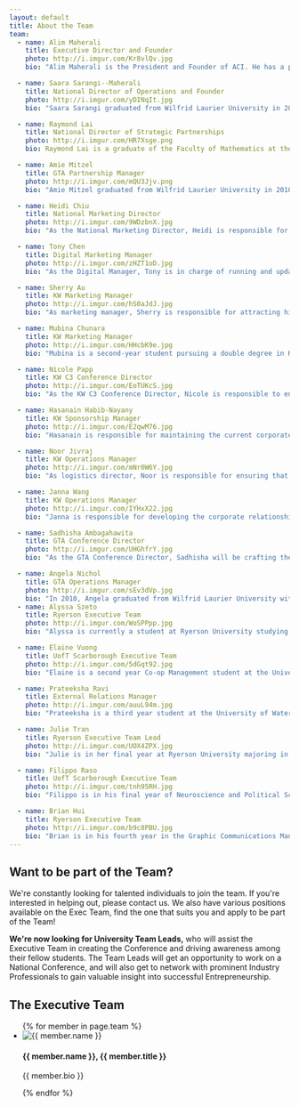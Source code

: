 ```yaml
---
layout: default
title: About the Team
team:
  - name: Alim Maherali
    title: Executive Director and Founder
    photo: http://i.imgur.com/Kr8vlQv.jpg
    bio: "Alim Maherali is the President and Founder of ACI. He has a passion for entrepreneurship and has been working with start-up companies since 2004. Alim holds an Honours Bachelor of Business Administration (BBA) from Wilfrid Laurier University and an Honours Bachelor of Mathematics (BMath) from the University of Waterloo. He also completed a post graduate certificate in project management and has earned his Project Management Professional (PMP) designation. Alim is currently with WIND Mobile and is the author of a success and motivation blog called Alim’s Insights and Quotes (Alim’s IQ). Alim is the visionary behind the C3 Conference and is managing the overall project."

  - name: Saara Sarangi--Maherali
    title: National Director of Operations and Founder
    photo: http://i.imgur.com/yDINqIt.jpg
    bio: "Saara Sarangi graduated from Wilfrid Laurier University in 2007 with high distinction and earned a Bachelor in Business Administration degree. Saara has worked in various organizations including GE, Staples and is currently working in the audit division of Deloitte &amp; Touche LLP. Saara completed her Chartered Accountant designation in 2010 and specializes in working with private enterprises. Outside work, Saara is an avid figure skater and participates in various charitable endeavours. As a founding member of the C3 Conference, Saara is one of the two founders of the C3 conference."

  - name: Raymond Lai
    title: National Director of Strategic Partnerships
    photo: http://i.imgur.com/HR7Xsge.png
    bio: Raymond Lai is a graduate of the Faculty of Mathematics at the University of Waterloo. After graduation, Raymond dedicated two years to launching a web software firm before joining Desire2Learn, Canada’s leading learning management company. Since 2009, he has been at the forefront of the cross-border Ecommerce field. He has extensive experience developing corporate partnerships across industries, and is known for being part of the UW Math Orientation team that brought a tractor-trailer of 50,000 cans of rice onto campus.

  - name: Amie Mitzel
    title: GTA Partnership Manager
    photo: http://i.imgur.com/mQU3Jjv.png
    bio: "Amie Mitzel graduated from Wilfrid Laurier University in 2010, earning an Honours Bachelor Degree in Business Administration. Amie has worked in the audit division at Deloitte LLP, specializing in manufacturing and consumer business clients, and currently works in the National Assurance Services group at Deloitte’s National Office. Amie obtained her Chartered Professional Accountant and Chartered Accountant (CPA, CA) designation in 2013. In Amie’s spare time she enjoys playing soccer, travelling and spending time with family and friends."

  - name: Heidi Chiu
    title: National Marketing Director
    photo: http://i.imgur.com/9WDzbnX.jpg
    bio: "As the National Marketing Director, Heidi is responsible for overseeing the overall C3 brand and communications and managing the C3 Marketing Team. Heidi graduated from Wilfrid Laurier University with a Honours Bachelor of Business Administration and the University of Waterloo with a Honours Bachelor of Mathematics in 2010. Currently, Heidi works as a Brand Manager at Johnson &amp; Johnson Inc. In her free time, Heidi likes to stay active through sports, and running."

  - name: Tony Chen
    title: Digital Marketing Manager
    photo: http://i.imgur.com/zHZT1oD.jpg
    bio: "As the Digital Manager, Tony is in charge of running and updating the C3 digital assets, including the website and blog. Tony is a second year business student at Wilfrid Laurier University and is very involved in school activities, participating in many business clubs like Start-up Laurier, Laurier Marketing Association, Laurier Accounting Association etc. He has a great business mindset and is always driven to achieve more, going above and beyond his task."

  - name: Sherry Au
    title: KW Marketing Manager
    photo: http://i.imgur.com/hS0aJdJ.jpg
    bio: "As marketing manager, Sherry is responsible for attracting high potential students at the University of Waterloo and Wilfrid Laurier University to the C3 Conference through strategic promotional campaigns. Her goal is to integrate the Ambassador Program and to spread the word about the C3 Conference to provide students with the opportunity to be inspired by their strengths and potential through connecting, collaborating, and creating with other students in the region of Waterloo. Sherry is a first year student studying Accounting and Financial Management at UW. Currently, she is very actively as VP Finance of the Waterloo Advertising and Marketing Club and Senior VP Communications at the University of Waterloo Alternative Medicine Research Initiative."

  - name: Mubina Chunara
    title: KW Marketing Manager
    photo: http://i.imgur.com/HHcbK9e.jpg
    bio: "Mubina is a second-year student pursuing a double degree in Honours Mathematics at the University of Waterloo (BMath) and an Honours Bachelor of Business Administration (BBA) from Wilfrid Laurier University. Mubina is involved in a variety of extracurricular activities, such as planning and marketing Orientation Week events, participating in leadership conferences and playing sports."

  - name: Nicole Papp
    title: KW C3 Conference Director
    photo: http://i.imgur.com/EoTUKcS.jpg
    bio: "As the KW C3 Conference Director, Nicole is responsible to engage, lead and empower the C3 team to conduct a successful and motivating conference. Her goals are to cultivate a sustainable conference structure which can be used currently and in the future. Nicole is in her 4B term at the University of Waterloo and is pursuing a double degree in Honours Arts and Business, Social and Developmental Studies, with a Human Resources Specialization and a Psychology Minor. Her passion for people, business, marketing and creative projects can be seen in many of her volunteer positions. Nicole is currently involved in a start up called uIntuition as the Chief Operations Officer, which was formed as a result of Nicole meeting her current business partner at the 2012 C3 Conference."

  - name: Hasanain Habib-Nayany
    title: KW Sponsorship Manager
    photo: http://i.imgur.com/E2qwM76.jpg
    bio: "Hasanain is responsible for maintaining the current corporate relationships with the sponsors of the C3, in order to fuel the passions of the C3 entrepreneurs. His goal is also to find and build new partnerships, so that the conference can grow and support more aspiring individuals. Hasanain is a 1st year student in the Accounting and Financial Management program at the University of Waterloo. He is currently an ambassador for the School of Accounting and Finance, and is involved in an entrepreneurial charitable project."

  - name: Noor Jivraj
    title: KW Operations Manager
    photo: http://i.imgur.com/mNr0W6Y.jpg
    bio: "As logistics director, Noor is responsible for ensuring that the conference runs as smoothly as possible. Through booking facilities, communicating with speakers, and working with caterers, Noor’s goal is to ensure every delegate experiences a well coordinated, engaging and highly valuable conference. Noor is a third-year student at Wilfrid Laurier University pursuing an Honours Biology BSc undergraduate degree. She is involved in various extra-curricular activities such as intramural soccer and various university clubs such as the Women’s Athletic Association. She is also active in cultural societies and is currently the Vice Chair of the Laurier Ismaili Students Association."

  - name: Janna Wang
    title: KW Operations Manager
    photo: http://i.imgur.com/IYHxX22.jpg
    bio: "Janna is responsible for developing the corporate relationships between C3 and other clubs, as well as helping with logistics. Her goal is to increase the awareness of the organization and to ensure the conference runs smoothly through structured networking events, inspiring speakers, and guided breakout sessions. Janna is a first year student studying Mathematics/Financial Analysis and Risk Management at the University of Waterloo. Consistency, enthusiasm, and leadership are three essential characteristics which have guided her in her achievements. Currently, she is also the Executive Member of Youth Ambassador advisory committee for Volunteer Youth Thunder Bay and UW Financial Association."

  - name: Sadhisha Ambagahawita
    title: GTA Conference Director
    photo: http://i.imgur.com/UHGhfrY.jpg
    bio: "As the GTA Conference Director, Sadhisha will be crafting the first ever C3 Conference in the GTA, inviting highly passionate and motivated students in the GTA to participate. Sadhisha Ambagahawita holds an Honours Bachelor of Business Administration (BBA) from Wilfrid Laurier University specializing in Marketing and an Honours Bachelor of Mathematics (BMath) from the University of Waterloo.  Sadhisha is currently works as a Portfolio Manager at Symcor Inc.  Having held positions in the past in both Program and Project Management within the financial industry, Sadhisha has nearly five years of experience overseeing the management and implementation of multimillion dollar national programs. Outside of work Sadhisha has a passion for traveling the world. In addition he is deeply passionate about the performance arts and loves to collect interesting artwork during his travels. Having been immensely involved in entrepreneurial conferences during his university days he hopes to offer current students (and budding entrepreneurs) a support network  as they build on their dreams."

  - name: Angela Nichol
    title: GTA Operations Manager
    photo: http://i.imgur.com/sEv3dVp.jpg
    bio: "In 2010, Angela graduated from Wilfrid Laurier University with a Honours Bachelor of Business Administration (BBA) and University of Waterloo with a Honours Bachelor of Mathematics (BMath). Angela completed her Chartered Accountant designation in 2012 and is currently employed with BDO Canada LLP. She specializes in working with the public sector and small private enterprises."
  - name: Alyssa Szeto
    title: Ryerson Executive Team
    photo: http://i.imgur.com/WoSPPpp.jpg
    bio: "Alyssa is currently a student at Ryerson University studying at The School of Graphic Communications Management, the only degree offering program in Canada for the print industry. Alyssa is extensively involved in extracurricular activities within the industry and is passionate about traveling. She has recently worked with the ministry of education in the production department and attended an exchange in Sweden."

  - name: Elaine Vuong
    title: UofT Scarborough Executive Team
    photo: http://i.imgur.com/5dGqt92.jpg
    bio: "Elaine is a second year Co-op Management student at the University of Toronto Scarborough specializing in Accounting. She is the UofT Scarborough Team Lead and she’s so excited to bring this stellar conference to the students at UTSC – the entrepreneurship spirit glows bright out in Scarborough! She’s an avid musician – playing instruments from piano, clarinet, and voice. As well, she enjoys doing pilates, playing badminton and writing short stories and reading in her spare time."

  - name: Prateeksha Ravi
    title: External Relations Manager
    photo: http://i.imgur.com/auuL94m.jpg
    bio: "Prateeksha is a third year student at the University of Waterloo, studying Legal Studies and Human Resource Management. Highly involved in various extra curricular activities around school and within the community, Prateeksha is a very charismatic person who loves to socialize and make new connections. She enjoys taking part in leadership conferences and believes in making a change. Every task she brings upon myself is dealt with the utmost honesty, integrity, and passion. Humbled with the opportunity to take on the role as the External Relations Manager, she has high hopes of making C3 a larger initiative and in spreading the word, she is very excited in working with this team to make the conference bigger and better. Being a forward-thinking person who is fearless when it comes to trying new things, Prateeksha intends to help myself and those around me succeed by being pro-active, empowering and inspirational. She firmly believe that perfection is not a destination, but the process of continuous improvement."

  - name: Julie Tran
    title: Ryerson Executive Team Lead
    photo: http://i.imgur.com/UOX4ZPX.jpg
    bio: "Julie is in her final year at Ryerson University majoring in Graphic Communications Management and minoring in Marketing. Julie has been part of many student groups and extra circulars within Ryerson and has been made an impact at The Ted Rogers School of Management. She was on the Ryerson Dragon Boat team and enjoys volunteering on her spare time. She is passionate about leadership, international travel and giving back to the community."

  - name: Filippo Raso
    title: UofT Scarborough Executive Team
    photo: http://i.imgur.com/tnh95RH.jpg
    bio: "Filippo is in his final year of Neuroscience and Political Science at the University of Toronto Scarborough Campus.  He believes that the world is ripe for the taking and C3 is an opportunity to change people's self definitions. A lover of football, squash, and cooking, Filippo looks to challenge himself and discover where he can go in the world."

  - name: Brian Hui
    title: Ryerson Executive Team
    photo: http://i.imgur.com/b9c8PBU.jpg
    bio: "Brian is in his fourth year in the Graphic Communications Management program at Ryerson University. Throughout his time at Ryerson, he has been involved with many extracurricular initiatives at Ryerson including the Ryerson Commerce Society, Ryerson Communication & Design Society, Graphic Communications Management Course Union, and Ted Rogers Management Conference. When he's not doing school work or busy doing extracurricular activities, Brian enjoys reading, camping, and video games. He is extremely passionate in his extracurricular endeavors and hopes to bring the same passion to the C3 Inspire team."
---
```

## Want to be part of the Team?
We're constantly looking for talented individuals to join the team. If you're interested in helping out, please contact us. We also have various positions available on the Exec Team, find the one that suits you and apply to be part of the Team!

**We're now looking for University Team Leads,** who will assist the Executive Team in creating the Conference and driving awareness among their fellow students. The Team Leads will get an opportunity to work on a National Conference, and will also get to network with prominent Industry Professionals to gain valuable insight into successful Entrepreneurship.

## The Executive Team

<ul class="media-list">
	{% for member in page.team %}
	<li class="media">
		<img class="media-object pull-left" src="{{ member.photo }}" alt="{{ member.name }}">
		<div class="media-body">
			<h4 class="media-heading">{{ member.name }}, {{ member.title }}</h4>
			<p>{{ member.bio }}</p>
		</div>
	</li>
	{% endfor %}
</ul>
